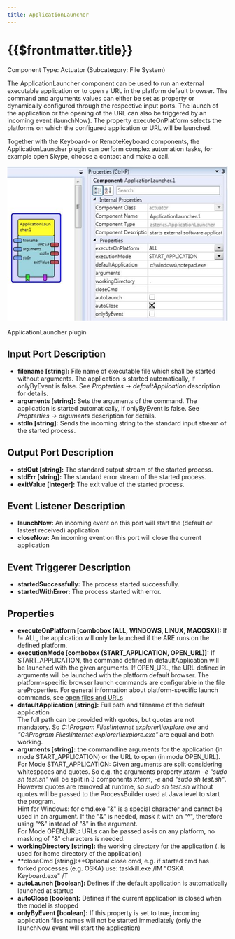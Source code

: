 ```yaml
---
title: ApplicationLauncher
---
```


# {{$frontmatter.title}}

Component Type: Actuator (Subcategory: File System)

The ApplicationLauncher component can be used to run an external executable application or to open a URL in the platform default browser. The command and arguments values can either be set as property or dynamically configured through the respective input ports. The launch of the application or the opening of the URL can also be triggered by an incoming event (launchNow). The property executeOnPlatform selects the platforms on which the configured application or URL will be launched.

Together with the Keyboard- or RemoteKeyboard components, the ApplicationLauncher plugin can perform complex automation tasks, for example open Skype, choose a contact and make a call.

![Screenshot: ApplicationLauncher plugin](./img/applicationlauncher.jpg "Screenshot: ApplicationLauncher plugin")

ApplicationLauncher plugin

## Input Port Description

*   **filename \[string\]:** File name of executable file which shall be started without arguments. The application is started automatically, if onlyByEvent is false. See _Propterties -> defaultApplication_ description for details.
*   **arguments \[string\]:** Sets the arguments of the command. The application is started automatically, if onlyByEvent is false. See _Propterties -> arguments_ description for details.
*   **stdIn \[string\]:** Sends the incoming string to the standard input stream of the started process.

## Output Port Description

*   **stdOut \[string\]:** The standard output stream of the started process.
*   **stdErr \[string\]:** The standard error stream of the started process.
*   **exitValue \[integer\]:** The exit value of the started process.

## Event Listener Description

*   **launchNow:** An incoming event on this port will start the (default or lastest received) application
*   **closeNow:** An incoming event on this port will close the current application

## Event Triggerer Description

*   **startedSuccessfully:** The process started successfully.
*   **startedWithError:** The process started with error.

## Properties

*   **executeOnPlatform \[combobox (ALL, WINDOWS, LINUX, MACOSX)\]:** If != ALL, the application will only be launched if the ARE runs on the defined platform.
*   **executionMode \[combobox (START\_APPLICATION, OPEN\_URL)\]:** If START\_APPLICATION, the command defined in defaultApplication will be launched with the given arguments. If OPEN\_URL, the URL defined in arguments will be launched with the platform default browser. The platform-specific browser launch commands are configurable in the file areProperties. For general information about platform-specific launch commands, see [open files and URLs][1]
*   **defaultApplication \[string\]:** Full path and filename of the default application  
    The full path can be provided with quotes, but quotes are not mandatory. So _C:\\Program Files\\internet explorer\\iexplore.exe_ and _"C:\\Program Files\\internet explorer\\iexplore.exe"_ are equal and both working.
*   **arguments \[string\]:** the commandline arguments for the application (in mode START\_APPLICATION) or the URL to open (in mode OPEN\_URL).  
    For Mode START\_APPLICATION: Given arguments are split considering whitespaces and quotes. So e.g. the arguments property _xterm -e "sudo sh test.sh"_ will be split in 3 components _xterm_, _\-e_ and _"sudo sh test.sh"_. However quotes are removed at runtime, so _sudo sh test.sh_ without quotes will be passed to the ProcessBuilder used at Java level to start the program.  
    Hint for Windows: for cmd.exe "&" is a special character and cannot be used in an argument. If the "&" is needed, mask it with an "^", therefore using "^&" instead of "&" in the argument.  
    For Mode OPEN\_URL: URLs can be passed as-is on any platform, no masking of "&" characters is needed.
*   **workingDirectory \[string\]:** the working directory for the application (. is used for home directory of the application)
*   **closeCmd \[string\]:**Optional close cmd, e.g. if started cmd has forked processes (e.g. OSKA) use: taskkill.exe /IM "OSKA Keyboard.exe" /T
*   **autoLaunch \[boolean\]:** Defines if the default application is automatically launched at startup
*   **autoClose \[boolean\]:** Defines if the current application is closed when the model is stopped
*   **onlyByEvent \[boolean\]:** If this property is set to true, incoming application files names will not be started immediately (only the launchNow event will start the application)

[1]: https://dwheeler.com/essays/open-files-urls.html
